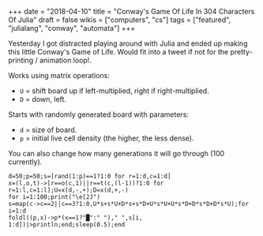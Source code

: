 +++
date = "2018-04-10"
title = "Conway's Game Of Life In 304 Characters Of Julia"
draft = false
wikis = ["computers", "cs"]
tags = ["featured", "julialang", "conway", "automata"]
+++

Yesterday I got distracted playing around with Julia and ended up making this
little Conway's Game of Life. Would fit into a tweet if not for the pretty-printing / animation loop!.

Works using matrix operations:

* `U` = shift board up if left-multiplied, right if right-multiplied.
* `D` = down, left.

Starts with randomly generated board with parameters:

* `d` = size of board.
* `p` = initial live cell density (the higher, the less dense).

You can also change how many generations it will go through (100 currently).

```
d=50;p=50;s=[rand(1:p)==1?1:0 for r=1:d,c=1:d]
x=(l,o,t)->[r==o(c,1)||r==t(c,(l-1))?1:0 for r=1:l,c=1:l];U=x(d,-,+);D=x(d,+,-)
for i=1:100;print("\e[2J")
s=map(c->c==2||c==3?1:0,U*s+s*U+D*s+s*D+U*s*U+U*s*D+D*s*D+D*s*U);for i=1:d
foldl((p,x)->p*(x==1?"█":" ")," ",s[i, 1:d])|>println;end;sleep(0.5);end
```

